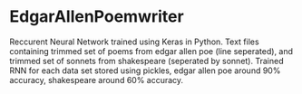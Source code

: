 # EdgarAllenPoemwriter
Reccurent Neural Network trained using Keras in Python.
Text files containing trimmed set of poems from edgar allen poe (line seperated), and trimmed set of sonnets from shakespeare (seperated by sonnet).
Trained RNN for each data set stored using pickles, edgar allen poe around 90% accuracy, shakespeare around 60% accuracy.
